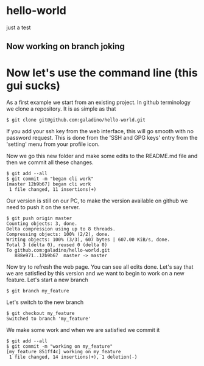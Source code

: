 # hello-world
just a test

## Now working on branch joking

# Now let's use the command line (this gui sucks)
As a first example we start from an existing project. In github terminology we clone a repository.
It is as simple as that
```
$ git clone git@github.com:galadino/hello-world.git
```
If you add your ssh key from the web interface, this will go smooth with no password request.
This is done from the 'SSH and GPG keys' entry from the 'setting' menu from your profile icon.

Now we go this new folder and make some edits to the README.md file and then we commit all these changes.
```
$ git add --all
$ git commit -m "began cli work"
[master 12b9b67] began cli work
 1 file changed, 11 insertions(+)
```
Our version is still on our PC, to make the version available on github we need to push it on the server.
```
$ git push origin master
Counting objects: 3, done.
Delta compression using up to 8 threads.
Compressing objects: 100% (2/2), done.
Writing objects: 100% (3/3), 607 bytes | 607.00 KiB/s, done.
Total 3 (delta 0), reused 0 (delta 0)
To github.com:galadino/hello-world.git
   888e971..12b9b67  master -> master
```
Now try to refresh the web page. You can see all edits done. Let's say that we are satisfied by this version and we want to begin to work on a new feature.
Let's start a new branch
```
$ git branch my_feature
```
Let's switch to the new branch
```
$ git checkout my_feature
Switched to branch 'my_feature'
```
We make some work and when we are satisfied we commit it
```
$ git add --all
$ git commit -m "working on my_feature"
[my_feature 851ff4c] working on my_feature
 1 file changed, 14 insertions(+), 1 deletion(-)
```
